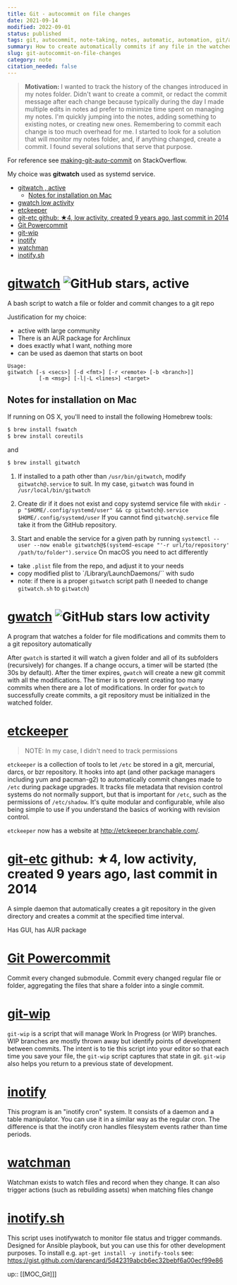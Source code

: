 ```yaml
---
title: Git - autocommit on file changes
date: 2021-09-14
modified: 2022-09-01
status: published
tags: git, autocommit, note-taking, notes, automatic, automation, git/autocommit
summary: How to create automatically commits if any file in the watched folder was changed
slug: git-autocommit-on-file-changes
category: note
citation_needed: false
---
```


> **Motivation:** I wanted to track the history of the changes introduced in my notes folder. Didn't want to create a commit, or redact the commit message after each change because typically during the day I made multiple edits in notes ad prefer to minimize time spent on managing my notes. I'm quickly jumping into the notes, adding something to existing notes, or creating new ones. Remembering to commit each change is too much overhead for me. I started to look for a solution that will monitor my notes folder, and, if anything changed, create a commit. I found several solutions that serve that purpose.

For reference see [making-git-auto-commit](https://stackoverflow.com/questions/420143/making-git-auto-commit) on StackOverflow.

My choice was **gitwatch** used as systemd service.

<!-- MarkdownTOC levels='1,2,3' autolink=True autoanchor=True -->

- [gitwatch , active](#gitwatch--active)
    - [Notes for installation on Mac](#notes-for-installation-on-mac)
- [gwatch  low activity](#gwatch-low-activity)
- [etckeeper](#etckeeper)
- [git-etc github: ★4, low activity, created 9 years ago, last commit in 2014](#git-etc-github-%E2%98%854-low-activity-created-9-years-ago-last-commit-in-2014)
- [Git Powercommit](#git-powercommit)
- [git-wip](#git-wip)
- [inotify](#inotify)
- [watchman](#watchman)
- [inotify.sh](#inotifysh)

<!-- /MarkdownTOC -->

<a id="gitwatch--active"></a>
# [gitwatch](https://github.com/gitwatch/gitwatch) ![GitHub stars](https://img.shields.io/github/stars/gitwatch/gitwatch.svg?logo=github), active
A bash script to watch a file or folder and commit changes to a git repo

Justification for my choice:
- active with large community
- There is an AUR package for Archlinux
- does exactly what I want, nothing more
- can be used as daemon that starts on boot

```
Usage:
gitwatch [-s <secs>] [-d <fmt>] [-r <remote> [-b <branch>]]
          [-m <msg>] [-l|-L <lines>] <target>
```

<a id="notes-for-installation-on-mac"></a>
## Notes for installation on Mac
If running on OS X, you'll need to install the following Homebrew tools:
```sh
$ brew install fswatch
$ brew install coreutils
```
and
```sh
$ brew install gitwatch
```

1. If installed to a path other than `/usr/bin/gitwatch`, modify `gitwatch@.service` to suit. In my case, `gitwatch` was found in `/usr/local/bin/gitwatch`
2. Create dir if it does not exist and copy systemd service file with `mkdir -p "$HOME/.config/systemd/user" && cp gitwatch@.service $HOME/.config/systemd/user`
If you cannot find `gitwatch@.service` file take it from the GitHub repository.

3. Start and enable the service for a given path by running `systemctl --user --now enable gitwatch@$(systemd-escape "'-r url/to/repository' /path/to/folder").service`
On macOS you need to act differently
- take `.plist` file from the repo, and adjust it to your needs
- copy modified plist to `/Library/LaunchDaemons/`` with sudo
- note: if there is a proper `gitwatch` script path (I needed to change `gitwatch.sh` to `gitwatch`)

<a id="gwatch-low-activity"></a>
# [gwatch](https://github.com/jw0k/gwatch) ![GitHub stars](https://img.shields.io/github/stars/jw0k/gwatch.svg?logo=github) low activity
A program that watches a folder for file modifications and commits them to a git repository automatically

After `gwatch` is started it will watch a given folder and all of its subfolders (recursively) for changes. If a change occurs, a timer will be started (the 30s by default). After the timer expires, `gwatch` will create a new git commit with all the modifications. The timer is to prevent creating too many commits when there are a lot of modifications. In order for `gwatch` to successfully create commits, a git repository must be initialized in the watched folder.

<a id="etckeeper"></a>
# [etckeeper](http://joeyh.name/code/etckeeper/)
> NOTE: In my case, I didn't need to track permissions

`etckeeper` is a collection of tools to let `/etc` be stored in a git, mercurial, darcs, or bzr repository. It hooks into apt (and other package managers including yum and pacman-g2) to automatically commit changes made to `/etc` during package upgrades. It tracks file metadata that revision control systems do not normally support, but that is important for `/etc`, such as the permissions of `/etc/shadow`. It's quite modular and configurable, while also being simple to use if you understand the basics of working with revision control.

`etckeeper` now has a website at http://etckeeper.branchable.com/.

<a id="git-etc-github-%E2%98%854-low-activity-created-9-years-ago-last-commit-in-2014"></a>
# [git-etc](https://arcanis.me/projects/git-etc) github: ★4, low activity, created 9 years ago, last commit in 2014
A simple daemon that automatically creates a git repository in the given directory and creates a commit at the specified time interval.

Has GUI, has AUR package


<a id="git-powercommit"></a>
# [Git Powercommit](https://github.com/grwlf/git-powercommit)
Commit every changed submodule. Commit every changed regular file or folder, aggregating the files that share a folder into a single commit.


<a id="git-wip"></a>
# [git-wip](https://github.com/bartman/git-wip)
`git-wip` is a script that will manage Work In Progress (or WIP) branches. WIP branches are mostly thrown away but identify points of development between commits. The intent is to tie this script into your editor so that each time you save your file, the `git-wip` script captures that state in git. `git-wip` also helps you return to a previous state of development.

<a id="inotify"></a>
# [inotify](http://inotify.aiken.cz/?section=incron&page=about&lang=en)
This program is an "inotify cron" system. It consists of a daemon and a table manipulator. You can use it in a similar way as the regular cron. The difference is that the inotify cron handles filesystem events rather than time periods.

<a id="watchman"></a>
# [watchman](https://facebook.github.io/watchman/)
Watchman exists to watch files and record when they change. It can also trigger actions (such as rebuilding assets) when matching files change


<a id="inotifysh"></a>
# [inotify.sh](https://github.com/nzvincent/nzvincent-github/blob/master/inotify-tools/inotify.sh)
This script uses inotifywatch to monitor file status and trigger commands.
Designed for Ansible playbook, but you can use this for other development purposes.
To install e.g. `apt-get install -y inotify-tools`
see: https://gist.github.com/darencard/5d42319abcb6ec32bebf6a00ecf99e86

up:: [[MOC_Git]]]